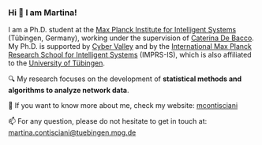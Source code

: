 ### Hi 👋 I am Martina!  

I am a Ph.D. student at the <a href="https://is.mpg.de/">Max Planck Institute for Intelligent Systems</a> (Tübingen, Germany), working under the supervision of <a href="https://www.cdebacco.com/">Caterina De Bacco</a>. My Ph.D. is supported by <a href="https://cyber-valley.de/">Cyber Valley</a> and by the <a href="https://imprs.is.mpg.de/">International Max Planck Research School for Intelligent Systems</a> (IMPRS-IS), which is also affiliated to the <a href="https://uni-tuebingen.de/">University of Tübingen</a>.

🔍 My research focuses on the development of **statistical methods and algorithms to analyze network data**.

🔗 If you want to know more about me, check my website: <a href="https://martinacontisciani.wixsite.com/mcontisciani">mcontisciani</a>

📫 For any question, please do not hesitate to get in touch at: [martina.contisciani@tuebingen.mpg.de](mailto:martina.contisciani@tuebingen.mpg.de?subject=Get%20in%20touch)


<!--
**mcontisc/mcontisc** is a ✨ _special_ ✨ repository because its `README.md` (this file) appears on your GitHub profile.

[![Anurag's GitHub stats-Dark](https://github-readme-stats.vercel.app/api?username=mcontisc&show_icons=true&theme=dark#gh-dark-mode-only)](https://github.com/mcontisc/github-readme-stats#gh-dark-mode-only)

Here are some ideas to get you started:

- 🔭 I’m currently working on ...
- 🌱 I’m currently learning ...
- 👯 I’m looking to collaborate on ...
- 🤔 I’m looking for help with ...
- 💬 Ask me about ...
- 📫 How to reach me: ...
- 😄 Pronouns: ...
- ⚡ Fun fact: ...
-->
